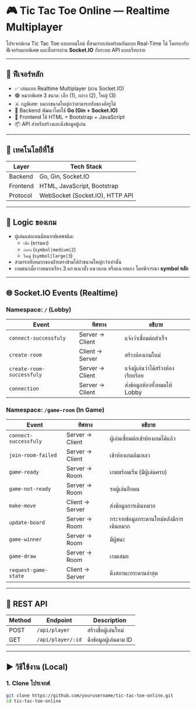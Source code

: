 # 🎮 Tic Tac Toe Online — Realtime Multiplayer

โปรเจกต์เกม Tic Tac Toe แบบออนไลน์ ที่สามารถเล่นพร้อมกันแบบ Real-Time ได้ โดยรองรับฟีเจอร์หมากพิเศษ และสื่อสารผ่าน **Socket.IO** กับระบบ API แบบเรียบง่าย

---

## 📌 ฟีเจอร์หลัก

- ✅ เล่นแบบ Realtime Multiplayer (ผ่าน Socket.IO)
- 🟢 หมากพิเศษ 3 ขนาด: เล็ก (1), กลาง (2), ใหญ่ (3)
- ⚔️ กฎพิเศษ: หมากขนาดใหญ่กว่าสามารถทับของศัตรูได้
- 🧠 Backend พัฒนาโดยใช้ **Go (Gin + Socket.IO)**
- 🎨 Frontend ใช้ HTML + Bootstrap + JavaScript
- 📦 API สำหรับสร้างและดึงข้อมูลผู้เล่น

---

## 📂 เทคโนโลยีที่ใช้

| Layer     | Tech Stack                     |
|-----------|--------------------------------|
| Backend   | Go, Gin, Socket.IO             |
| Frontend  | HTML, JavaScript, Bootstrap    |
| Protocol  | WebSocket (Socket.IO), HTTP API|

---

## 🧠 Logic ของเกม

- ผู้เล่นแต่ละคนมีหมากพิเศษชนิด:  
  - `เล็ก` (ธรรมดา)  
  - `กลาง` (`symbol|medium|2`)  
  - `ใหญ่` (`symbol|large|3`)  
- สามารถทับหมากของฝ่ายตรงข้ามได้ถ้าขนาดใหญ่กว่าเท่านั้น
- เกมชนะเมื่อวางหมากเรียง 3 แถวแนวตั้ง แนวนอน หรือแนวทแยง โดยพิจารณา **symbol หลัก**

---

## 🌐 Socket.IO Events (Realtime)

### Namespace: `/` (Lobby)
| Event                  | ทิศทาง       | อธิบาย                             |
|------------------------|--------------|-------------------------------------|
| `connect-successfuly` | Server → Client | แจ้งว่าเชื่อมต่อสำเร็จ              |
| `create-room`         | Client → Server | สร้างห้องเกมใหม่                    |
| `create-room-successfuly` | Server → Client | แจ้งผู้เล่นว่าได้สร้างห้องเรียบร้อย |
| `connection`          | Server → Client | ส่งข้อมูลห้องทั้งหมดให้ Lobby      |

### Namespace: `/game-room` (In Game)
| Event                | ทิศทาง         | อธิบาย                                     |
|----------------------|----------------|---------------------------------------------|
| `connect-successfuly` | Server → Client | ผู้เล่นเชื่อมต่อเข้าห้องเกมได้แล้ว         |
| `join-room-failed`   | Server → Client | เข้าห้องเกมล้มเหลว                          |
| `game-ready`         | Server → Room   | เกมพร้อมเริ่ม (มีผู้เล่นครบ)               |
| `game-not-ready`     | Server → Room   | รอผู้เล่นอีกคน                              |
| `make-move`          | Client → Server | ส่งข้อมูลการเดินหมาก                       |
| `update-board`       | Server → Room   | กระจายข้อมูลกระดานใหม่หลังมีการเดินหมาก   |
| `game-winner`        | Server → Room   | มีผู้ชนะ                                     |
| `game-draw`          | Server → Room   | เกมเสมอ                                      |
| `request-game-state` | Client → Server | ดึงสถานะกระดานล่าสุด                       |

---

## 🔄 REST API

| Method | Endpoint           | Description               |
|--------|--------------------|---------------------------|
| POST   | `/api/player`      | สร้างชื่อผู้เล่นใหม่       |
| GET    | `/api/player/:id`  | ดึงข้อมูลผู้เล่นตาม ID    |

---

## ▶️ วิธีใช้งาน (Local)

### 1. Clone โปรเจกต์

```bash
git clone https://github.com/yourusername/tic-tac-toe-online.git
cd tic-tac-toe-online
```

